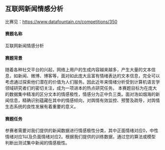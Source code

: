 ## 互联网新闻情感分析

比赛见：<https://www.datafountain.cn/competitions/350>

#### 赛题名称

互联网新闻情感分析

#### 赛题背景

随着各种社交平台的兴起，网络上用户的生成内容越来越多，产生大量的文本信息，如新闻、微博、博客等，面对如此庞大且富有情绪表达的文本信息，完全可以考虑通过探索他们潜在的价值为人们服务。因此近年来情绪分析受到计算机语言学领域研究者们的密切关注，成为一项进本的热点研究任务。
本赛题目标为在庞大的数据集中精准的区分文本的情感极性，情感分为正中负三类。面对浩如烟海的新闻信息，精确识别蕴藏在其中的情感倾向，对舆情有效监控、预警及疏导，对舆情生态系统的良性发展有着重要的意义。

#### 赛题任务

参赛者需要对我们提供的新闻数据进行情感极性分类，其中正面情绪对应0，中性情绪对应1以及负面情绪对应2。根据我们提供的训练数据，通过您的算法或模型判断出测试集中新闻的情感极性。